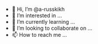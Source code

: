 - 👋 Hi, I’m @a-russkikh
- 👀 I’m interested in ...
- 🌱 I’m currently learning ...
- 💞️ I’m looking to collaborate on ...
- 📫 How to reach me ...

<!---
a-russkikh/a-russkikh is a ✨ special ✨ repository because its `README.md` (this file) appears on your GitHub profile.
You can click the Preview link to take a look at your changes.
--->
